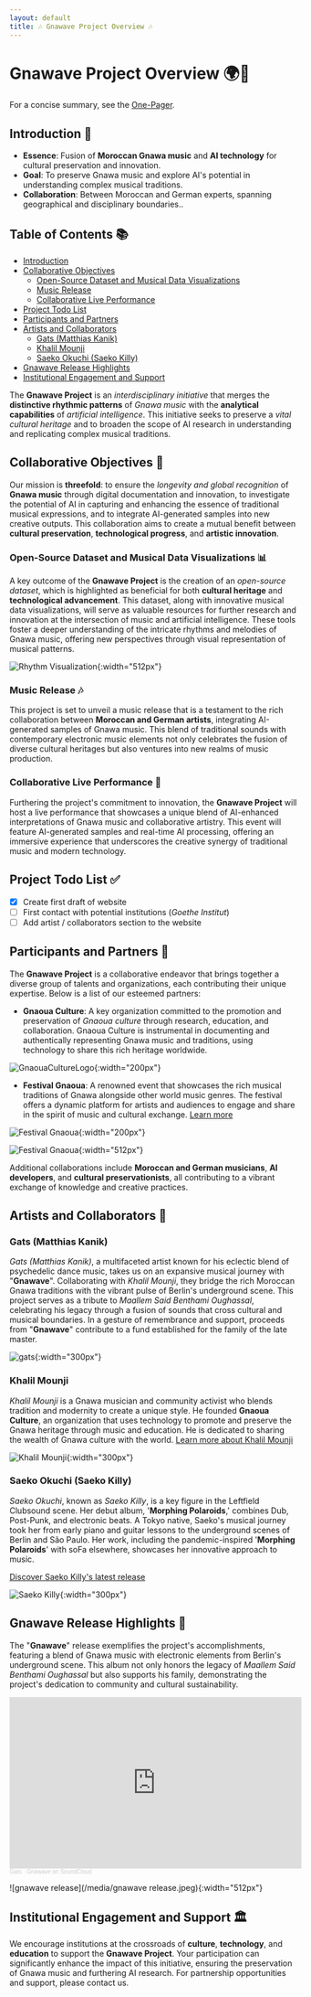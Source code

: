```yaml
---
layout: default
title: 🎶 Gnawave Project Overview 🎶
---
```


# **Gnawave Project Overview** 🌍🎵

For a concise summary, see the [One-Pager](./one-pager.html).

## **Introduction** 🚀

- **Essence**: Fusion of **Moroccan Gnawa music** and **AI technology** for cultural preservation and innovation.
- **Goal**: To preserve Gnawa music and explore AI's potential in understanding complex musical traditions.
- **Collaboration**: Between Moroccan and German experts, spanning geographical and disciplinary boundaries..

## **Table of Contents** 📚

- [Introduction](#introduction)
- [Collaborative Objectives](#collaborative-objectives)
  - [Open-Source Dataset and Musical Data Visualizations](#open-source-dataset-and-musical-data-visualizations)
  - [Music Release](#music-release)
  - [Collaborative Live Performance](#collaborative-live-performance)
- [Project Todo List](#project-todo-list)
- [Participants and Partners](#participants-and-partners)
- [Artists and Collaborators](#artists-and-collaborators)
  - [Gats (Matthias Kanik)](#gats-matthias-kanik)
  - [Khalil Mounji](#khalil-mounji)
  - [Saeko Okuchi (Saeko Killy)](#saeko-okuchi-saeko-killy)
- [Gnawave Release Highlights](#gnawave-release-highlights)
- [Institutional Engagement and Support](#institutional-engagement-and-support)

The **Gnawave Project** is an *interdisciplinary initiative* that merges the **distinctive rhythmic patterns** of *Gnawa music* with the **analytical capabilities** of *artificial intelligence*. This initiative seeks to preserve a *vital cultural heritage* and to broaden the scope of AI research in understanding and replicating complex musical traditions.

## **Collaborative Objectives** 🎯

Our mission is **threefold**: to ensure the *longevity and global recognition* of **Gnawa music** through digital documentation and innovation, to investigate the potential of AI in capturing and enhancing the essence of traditional musical expressions, and to integrate AI-generated samples into new creative outputs. This collaboration aims to create a mutual benefit between **cultural preservation**, **technological progress**, and **artistic innovation**.

### **Open-Source Dataset and Musical Data Visualizations** 📊

A key outcome of the **Gnawave Project** is the creation of an *open-source dataset*, which is highlighted as beneficial for both **cultural heritage** and **technological advancement**. This dataset, along with innovative musical data visualizations, will serve as valuable resources for further research and innovation at the intersection of music and artificial intelligence. These tools foster a deeper understanding of the intricate rhythms and melodies of Gnawa music, offering new perspectives through visual representation of musical patterns.

![Rhythm Visualization](/media/rhythmneck.png){:width="512px"}

### **Music Release** 🎶

This project is set to unveil a music release that is a testament to the rich collaboration between **Moroccan and German artists**, integrating AI-generated samples of Gnawa music. This blend of traditional sounds with contemporary electronic music elements not only celebrates the fusion of diverse cultural heritages but also ventures into new realms of music production.

### **Collaborative Live Performance** 🎤

Furthering the project's commitment to innovation, the **Gnawave Project** will host a live performance that showcases a unique blend of AI-enhanced interpretations of Gnawa music and collaborative artistry. This event will feature AI-generated samples and real-time AI processing, offering an immersive experience that underscores the creative synergy of traditional music and modern technology.

## **Project Todo List** ✅

- [x] Create first draft of website
- [ ] First contact with potential institutions (*Goethe Institut*)
- [ ] Add artist / collaborators section to the website

## **Participants and Partners** 🤝

The **Gnawave Project** is a collaborative endeavor that brings together a diverse group of talents and organizations, each contributing their unique expertise. Below is a list of our esteemed partners:

- **Gnaoua Culture**: A key organization committed to the promotion and preservation of *Gnaoua culture* through research, education, and collaboration. Gnaoua Culture is instrumental in documenting and authentically representing Gnawa music and traditions, using technology to share this rich heritage worldwide.

![GnaouaCultureLogo](/media/GnaouaCultureLogo.png){:width="200px"}

- **Festival Gnaoua**: A renowned event that showcases the rich musical traditions of Gnawa alongside other world music genres. The festival offers a dynamic platform for artists and audiences to engage and share in the spirit of music and cultural exchange. [Learn more](https://www.festival-gnaoua.net/)

![Festival Gnaoua](/media/gnaoua_festival.png){:width="200px"}

![Festival Gnaoua](/media/gnaoua_world_music_festival.jpeg){:width="512px"}

Additional collaborations include **Moroccan and German musicians**, **AI developers**, and **cultural preservationists**, all contributing to a vibrant exchange of knowledge and creative practices.

## **Artists and Collaborators** 🎨

### **Gats (Matthias Kanik)**

*Gats (Matthias Kanik)*, a multifaceted artist known for his eclectic blend of psychedelic dance music, takes us on an expansive musical journey with "**Gnawave**". Collaborating with *Khalil Mounji*, they bridge the rich Moroccan Gnawa traditions with the vibrant pulse of Berlin's underground scene. This project serves as a tribute to *Maallem Said Benthami Oughassal*, celebrating his legacy through a fusion of sounds that cross cultural and musical boundaries. In a gesture of remembrance and support, proceeds from "**Gnawave**" contribute to a fund established for the family of the late master.

![gats](/media/gats.jpeg){:width="300px"}

### **Khalil Mounji**

*Khalil Mounji* is a Gnawa musician and community activist who blends tradition and modernity to create a unique style. He founded **Gnaoua Culture**, an organization that uses technology to promote and preserve the Gnawa heritage through music and education. He is dedicated to sharing the wealth of Gnawa culture with the world. [Learn more about Khalil Mounji](https://www.remix-culture.org/khalil-mounji)

![Khalil Mounji](/media/khalil.jpeg){:width="300px"}

### **Saeko Okuchi (Saeko Killy)**

*Saeko Okuchi*, known as *Saeko Killy*, is a key figure in the Leftfield Clubsound scene. Her debut album, '**Morphing Polaroids**,' combines Dub, Post-Punk, and electronic beats. A Tokyo native, Saeko's musical journey took her from early piano and guitar lessons to the underground scenes of Berlin and São Paulo. Her work, including the pandemic-inspired '**Morphing Polaroids**' with soFa elsewhere, showcases her innovative approach to music.

[Discover Saeko Killy's latest release](https://www.bureau-b.com/saeko_killy.php)

![Saeko Killy](/media/saekokilly.jpeg){:width="300px"}

## **Gnawave Release Highlights** 🌟

The "**Gnawave**" release exemplifies the project's accomplishments, featuring a blend of Gnawa music with electronic elements from Berlin's underground scene. This album not only honors the legacy of *Maallem Said Benthami Oughassal* but also supports his family, demonstrating the project's dedication to community and cultural sustainability.

<iframe width="512px" height="300" scrolling="no" frameborder="no" allow="autoplay" src="https://w.soundcloud.com/player/?url=https%3A//api.soundcloud.com/playlists/1729743579&color=%23ff5500&auto_play=false&hide_related=false&show_comments=false&show_user=false&show_reposts=false&show_teaser=false&visual=true"></iframe><div style="font-size: 10px; color: #cccccc;line-break: anywhere;word-break: normal;overflow: hidden;white-space: nowrap;text-overflow: ellipsis; font-family: Interstate,Lucida Grande,Lucida Sans Unicode,Lucida Sans,Garuda,Verdana,Tahoma,sans-serif;font-weight: 100;"><a href="https://soundcloud.com/g-a-t-s" title="Gats" target="_blank" style="color: #cccccc; text-decoration: none;">Gats</a> · <a href="https://soundcloud.com/g-a-t-s/sets/gnawave" title="Gnawave" target="_blank" style="color: #cccccc; text-decoration: none;">Gnawave on SoundCloud</a></div>

![gnawave release](/media/gnawave release.jpeg){:width="512px"}

## **Institutional Engagement and Support** 🏛️

We encourage institutions at the crossroads of **culture**, **technology**, and **education** to support the **Gnawave Project**. Your participation can significantly enhance the impact of this initiative, ensuring the preservation of Gnawa music and furthering AI research. For partnership opportunities and support, please contact us.
